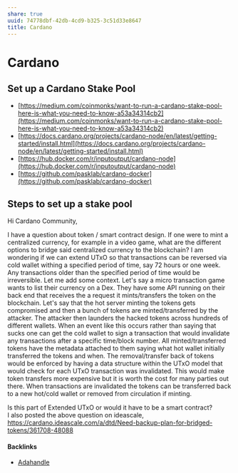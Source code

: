 ```yaml
---
share: true
uuid: 74778dbf-42db-4cd9-b325-3c51d33e8647
title: Cardano
---
```

# Cardano
Set up a Cardano Stake Pool
---------------------------

*   [https://medium.com/coinmonks/want-to-run-a-cardano-stake-pool-here-is-what-you-need-to-know-a53a34314cb2](https://medium.com/coinmonks/want-to-run-a-cardano-stake-pool-here-is-what-you-need-to-know-a53a34314cb2)
*   [https://docs.cardano.org/projects/cardano-node/en/latest/getting-started/install.html](https://docs.cardano.org/projects/cardano-node/en/latest/getting-started/install.html)
*   [https://hub.docker.com/r/inputoutput/cardano-node](https://hub.docker.com/r/inputoutput/cardano-node)
*   [https://github.com/pasklab/cardano-docker](https://github.com/pasklab/cardano-docker)

Steps to set up a stake pool
----------------------------

Hi Cardano Community,

I have a question about token / smart contract design. If one were to mint a centralized currency, for example in a video game, what are the different options to bridge said centralized currency to the blockchain? I am wondering if we can extend UTxO so that transactions can be reversed via cold wallet withing a specified period of time, say 72 hours or one week. Any transactions older than the specified period of time would be irreversible. Let me add some context. Let's say a micro transaction game wants to list their currency on a Dex. They have some API running on their back end that receives the a request it mints/transfers the token on the blockchain. Let's say that the hot server minting the tokens gets compromised and then a bunch of tokens are minted/transferred by the attacker. The attacker then launders the hacked tokens across hundreds of different wallets. When an event like this occurs rather than saying that sucks one can get the cold wallet to sign a transaction that would invalidate any transactions after a specific time/block number. All minted/transferred tokens have the metadata attached to them saying what hot wallet initially transferred the tokens and when. The removal/transfer back of tokens would be enforced by having a data structure within the UTxO model that would check for each UTxO transaction was invalidated. This would make token transfers more expensive but it is worth the cost for many parties out there. When transactions are invalidated the tokens can be transferred back to a new hot/cold wallet or removed from circulation if minting.

  
Is this part of Extended UTxO or would it have to be a smart contract?  
I also posted the above question on ideascale, https://cardano.ideascale.com/a/dtd/Need-backup-plan-for-bridged-tokens/361708-48088

#### Backlinks

* [Adahandle](/c04a3f8b-9f39-4941-bc60-a80d5efd9c0c)
